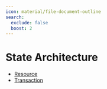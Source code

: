 ```yaml
---
icon: material/file-document-outline
search:
  exclude: false
  boost: 2
---
```


# State Architecture

- [Resource](./resource.md)
- [Transaction](./transaction.md)
